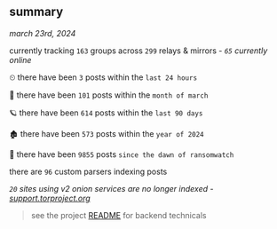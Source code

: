 
## summary
_march 23rd, 2024_

currently tracking `163` groups across `299` relays & mirrors - _`65` currently online_

⏲ there have been `3` posts within the `last 24 hours`

🦈 there have been `101` posts within the `month of march`

🪐 there have been `614` posts within the `last 90 days`

🏚 there have been `573` posts within the `year of 2024`

🦕 there have been `9855` posts `since the dawn of ransomwatch`

there are `96` custom parsers indexing posts

_`20` sites using v2 onion services are no longer indexed - [support.torproject.org](https://support.torproject.org/onionservices/v2-deprecation/)_

> see the project [README](https://github.com/joshhighet/ransomwatch#ransomwatch--) for backend technicals
